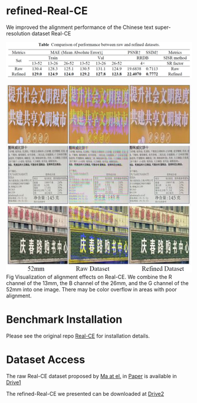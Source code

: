 # refined-Real-CE
We improved the alignment performance of the Chinese text super-resolution dataset Real-CE

![Table](https://github.com/Bingold007/refined-Real-CE/blob/main/table.jpg)

![Figure](https://github.com/Bingold007/refined-Real-CE/blob/main/figure.jpg)
Fig Visualization of alignment effects on Real-CE. We combine the R channel of the 13mm, the B channel of the 26mm, and the G channel of the 52mm into one image. There may be color overflow in areas with poor alignment.

# Benchmark Installation
Please see the original repo [Real-CE](https://github.com/mjq11302010044/Real-CE) for installation details.

# Dataset Access
The raw Real-CE dataset proposed by [Ma at el.](https://scholar.google.com/citations?user=kQUJjQQAAAAJ&hl=en) in [Paper](https://arxiv.org/abs/2308.03262) is available in [Drive1](https://drive.google.com/file/d/1d2pOgJ0e286OslzuGVsARfhW7FbQW0n-/view?usp=sharing)

The refined-Real-CE we presented can be downloaded at [Drive2](https://pan.baidu.com/share/init?surl=huHjsDyb-WhmhMqfFk-iEg&pwd=hhob)
